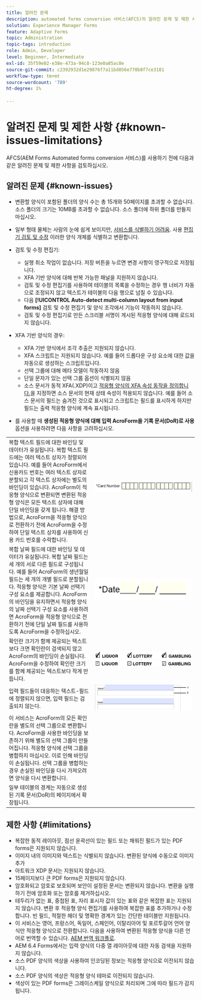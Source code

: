 ```yaml
---
title: 알려진 문제
description: automated forms conversion 서비스(AFCS)의 알려진 문제 및 제한 사항
solution: Experience Manager Forms
feature: Adaptive Forms
topic: Administration
topic-tags: introduction
role: Admin, Developer
level: Beginner, Intermediate
exl-id: 35f59e02-e38e-473a-94c8-123e0a85ac8e
source-git-commit: c2392932d1e29876f7a11bd856e770b8f7ce3181
workflow-type: tm+mt
source-wordcount: '789'
ht-degree: 1%

---
```


# 알려진 문제 및 제한 사항 {#known-issues-limitations}

AFCS(AEM Forms Automated forms conversion 서비스)를 사용하기 전에 다음과 같은 알려진 문제 및 제한 사항을 검토하십시오.

## 알려진 문제 {#known-issues}

* 변환할 양식이 포함된 폴더의 양식 수는 총 15개와 50페이지를 초과할 수 없습니다. 소스 폴더의 크기는 10MB를 초과할 수 없습니다. 소스 폴더에 하위 폴더를 만들지 마십시오.
* 일부 형태 물체는 사람의 눈에 쉽게 보이지만, [서비스를 식별하기 어려움](styles-and-pattern-considerations-and-best-practices.md). 사용 [편집기 검토 및 수정](review-correct-ui-edited.md) 이러한 양식 개체를 식별하고 변환합니다.
* 검토 및 수정 편집기:

   * 실행 취소 작업이 없습니다. 저장 버튼을 누르면 변경 사항이 영구적으로 저장됩니다.
   * XFA 기반 양식에 대해 반복 가능한 패널을 지원하지 않습니다.
   * 검토 및 수정 편집기를 사용하여 테이블의 목록을 수정하는 경우 행 너비가 자동으로 조정되지 않고 텍스트가 테이블의 다음 행으로 넘칠 수 있습니다.
   * 다음 **[!UICONTROL Auto-detect multi-column layout from input forms]** 검토 및 수정 편집기 및 양식 조각에서 기능이 작동하지 않습니다.
   * 검토 및 수정 편집기로 만든 스크리블 서명이 게시된 적응형 양식에 대해 로드되지 않습니다.


* XFA 기반 양식의 경우:
   * XFA 기반 양식에서 조각 추출은 지원되지 않습니다.
   * XFA 스크립트는 지원되지 않습니다. 예를 들어 드롭다운 구성 요소에 대한 값을 자동으로 생성하는 스크립트입니다.
   * 선택 그룹에 대해 메타 모델이 작동하지 않음
   * 단일 문자가 있는 선택 그룹 옵션이 식별되지 않음
   * 소스 문서가 동적 XFA(.XDP)이고 [적응형 양식의 XFA 속성 동작을 정의합니다.](https://helpx.adobe.com/experience-manager/6-5/forms/using/xfa-api-supported-in-adaptive-form.html#supportedxfaelementsandtheirmappinginadaptiveformsbr)을 지정하면 소스 문서의 현재 상태 속성이 적용되지 않습니다. 예를 들어 소스 문서의 필드는 숨겨진 것으로 표시되고 스크립트는 필드를 표시하게 하지만 필드는 출력 적응형 양식에 계속 표시됩니다.

* 를 사용할 때 **생성된 적응형 양식에 대해 입력 AcroForm을 기록 문서(DoR)로 사용** 옵션을 사용하려면 다음 사항을 고려하십시오.

<table>
    <tr>
        <td>복합 텍스트 필드에 대한 바인딩 및 데이터가 유실됩니다. 복합 텍스트 필드에는 여러 텍스트 상자가 정렬되어 있습니다. 예를 들어 AcroForm에서 신용카드 번호는 여러 텍스트 상자로 분할되고 각 텍스트 상자에는 별도의 바인딩이 있습니다. AcroForm이 적응형 양식으로 변환되면 변환된 적응형 양식은 모든 텍스트 상자에 대해 단일 바인딩을 갖게 됩니다. 해결 방법으로, AcroForm을 적응형 양식으로 전환하기 전에 AcroForm을 수정하여 단일 텍스트 상자를 사용하여 신용 카드 번호를 수락합니다.</td>
        <td><img  src="assets/creditCard_Composite.png"/>                                                            </td>
    </tr>
    <tr>
        <td>복합 날짜 필드에 대한 바인딩 및 데이터가 유실됩니다. 복합 날짜 필드는 세 개의 서로 다른 필드로 구성됩니다. 예를 들어 AcroForm의 생년월일 필드는 세 개의 개별 필드로 분할됩니다. 적응형 양식은 기본 날짜 선택기 구성 요소를 제공합니다. AcroForm의 바인딩을 유지하면서 적응형 양식의 날짜 선택기 구성 요소를 사용하려면 AcroForm을 적응형 양식으로 전환하기 전에 단일 날짜 필드를 사용하도록 AcroForm을 수정하십시오.</td>
        <td><img  src="assets/CompositeDateField.png"/></td>
    </tr>
    <tr>
        <td>확인란 크기가 함께 제공되는 텍스트보다 크면 확인란이 검색되지 않고 AcroForm의 바인딩이 손실됩니다. AcroForm을 수정하여 확인란 크기를 함께 제공되는 텍스트보다 작게 만듭니다.</td>
        <td><img  src="assets/large-text-box.png"/><br/><img  src="assets/small-text-box.png"/></td>
    </tr>
    <tr>
        <td>입력 필드들이 대응하는 텍스트-필드에 정렬되지 않으면, 입력 필드는 검출되지 않는다.  </td>
        <td><img  src="assets/non-alingned-fields.png"/></td>
    </tr>
    <tr >
        <td>이 서비스는 AcroForm의 모든 확인란을 별도의 선택 그룹으로 변환합니다. AcroForm을 사용한 바인딩을 보존하기 위해 별도의 선택 그룹이 만들어집니다. 적응형 양식에 선택 그룹을 병합하지 마십시오. 이로 인해 바인딩이 손실됩니다. 선택 그룹을 병합하는 경우 손실된 바인딩을 다시 가져오려면 양식을 다시 변환합니다. </td>
        <td></td>
    </tr>
    <tr >
        <td>일부 테이블의 경계는 자동으로 생성된 기록 문서(DoR)의 페이지에서 확장됩니다. </td>
        <td></td>
    </tr>
</table>

## 제한 사항 {#limitations}

* 복잡한 동적 레이아웃, 점선 윤곽선이 있는 필드 또는 채워진 필드가 있는 PDF forms은 지원되지 않습니다.
* 이미지 내의 이미지와 텍스트는 식별되지 않습니다. 변환된 양식에 수동으로 이미지 추가
* 아트워크 XDP 문서는 지원되지 않습니다.
* 15페이지보다 큰 PDF forms은 지원되지 않습니다.
* 암호화되고 암호로 보호되며 보안이 설정된 문서는 변환되지 않습니다. 변환을 실행하기 전에 암호화 또는 암호를 제거하십시오.
* 테두리가 없는 표, 중첩된 표, 자리 표시자 값이 있는 표와 같은 복잡한 표는 지원되지 않습니다. 변환 후 적응형 양식 편집기를 사용하여 복잡한 표를 추가하거나 수정합니다. 빈 필드, 적절한 헤더 및 명확한 경계가 있는 간단한 테이블만 지원됩니다.
* 이 서비스는 영어, 프랑스어, 독일어, 스페인어, 이탈리아어 및 포르투갈어 언어 양식만 적응형 양식으로 전환합니다. 다음을 사용하여 변환된 적응형 양식을 다른 언어로 번역할 수 있습니다. [AEM 번역 워크플로](https://helpx.adobe.com/experience-manager/6-5/forms/using/using-aem-translation-workflow-to-localize-adaptive-forms.html).
* AEM 6.4 Forms에서는 입력 양식의 다중 열 레이아웃에 대한 자동 검색을 지원하지 않습니다.
* 소스 PDF 양식의 색상을 사용하여 인코딩된 정보는 적응형 양식으로 이전되지 않습니다.
* 소스 PDF 양식의 색상은 적응형 양식 테마로 이전되지 않습니다.
* 색상이 있는 PDF forms은 그레이스케일 양식으로 처리되며 그에 따라 필드가 감지됩니다.

